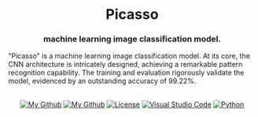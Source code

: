 <h1 align="center">Picasso</h1>
  <h3 align="center">machine learning image classification model.</h3>

"Picasso" is a machine learning image classification model. At its core, the CNN architecture is intricately designed, achieving a remarkable pattern recognition capability. The training and evaluation rigorously validate the model, evidenced by an outstanding accuracy of 99.22%.

</div>

<br/>

<div align="center">
  <a href="#"><img alt="My Github" src="https://img.shields.io/badge/Associated%20with%20DBS%20Bank-FF3333"></a>
  <a href="https://github.com/AndrewKim2807"><img alt="My Github" src="https://img.shields.io/badge/GitHub-%23121011.svg?logo=github&logoColor=white"></a>
  <a href="https://github.com/AndrewKim2807/Financial-Anomaly-Detection"><img alt="License" src="https://img.shields.io/badge/License-MIT-red"></a>
  <a href="#"><img alt="Visual Studio Code" src="https://img.shields.io/badge/Visual%20Studio%20Code-0078d7.svg?logo=visual-studio-code&logoColor=white"></a>
  <a href="#"><img alt="Python" src="https://img.shields.io/badge/Python-3776AB?logo=python&logoColor=fff"></a>
</div>

<br/>
